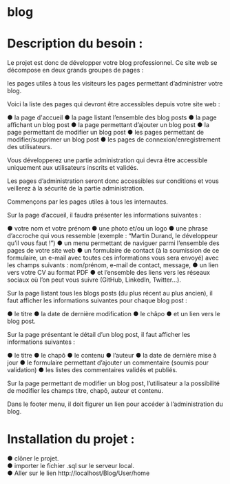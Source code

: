 # blog

# Description du besoin :

Le projet est donc de développer votre blog professionnel. Ce site web se décompose en deux grands groupes de pages :

les pages utiles à tous les visiteurs
les pages permettant d’administrer votre blog.

Voici la liste des pages qui devront être accessibles depuis votre site web :

● la page d'accueil
● la page listant l’ensemble des blog posts
● la page affichant un blog post
● la page permettant d’ajouter un blog post
● la page permettant de modifier un blog post
● les pages permettant de modifier/supprimer un blog post
● les pages de connexion/enregistrement des utilisateurs.

Vous développerez une partie administration qui devra être accessible uniquement aux utilisateurs inscrits et validés.

Les pages d’administration seront donc accessibles sur conditions et vous veillerez à la sécurité de la partie administration.

Commençons par les pages utiles à tous les internautes.

Sur la page d’accueil, il faudra présenter les informations suivantes :

● votre nom et votre prénom
● une photo et/ou un logo
● une phrase d’accroche qui vous ressemble (exemple : “Martin Durand, le développeur qu’il vous faut !”)
● un menu permettant de naviguer parmi l’ensemble des pages de votre site web
● un formulaire de contact (à la soumission de ce formulaire, un e-mail avec toutes ces informations vous sera envoyé) avec les champs suivants :
    nom/prénom,
    e-mail de contact,
    message,
● un lien vers votre CV au format PDF
● et l’ensemble des liens vers les réseaux sociaux où l’on peut vous suivre (GitHub, LinkedIn, Twitter…).

Sur la page listant tous les blogs posts (du plus récent au plus ancien), il faut afficher les informations suivantes pour chaque blog post :

● le titre
● la date de dernière modification
● le châpo
● et un lien vers le blog post.

Sur la page présentant le détail d’un blog post, il faut afficher les informations suivantes :

● le titre
● le chapô
● le contenu
● l’auteur
● la date de dernière mise à jour
● le formulaire permettant d’ajouter un commentaire (soumis pour validation)
● les listes des commentaires validés et publiés.

Sur la page permettant de modifier un blog post, l’utilisateur a la possibilité de modifier les champs titre, chapô, auteur et contenu.

Dans le footer menu, il doit figurer un lien pour accéder à l’administration du blog.

# Installation du projet :

● clôner le projet. <br/>
● importer le fichier .sql sur le serveur local. <br/>
● Aller sur le lien http://localhost/Blog/User/home 
